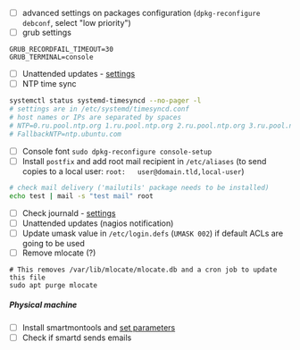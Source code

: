 - [ ] advanced settings on packages configuration (`dpkg-reconfigure debconf`, select "low priority") 
- [ ] grub settings
```
GRUB_RECORDFAIL_TIMEOUT=30
GRUB_TERMINAL=console
```
- [ ] Unattended updates - [settings](./unattended_upgrades.md)
- [ ] NTP time sync
```bash
systemctl status systemd-timesyncd --no-pager -l
# settings are in /etc/systemd/timesyncd.conf
# host names or IPs are separated by spaces
# NTP=0.ru.pool.ntp.org 1.ru.pool.ntp.org 2.ru.pool.ntp.org 3.ru.pool.ntp.org
# FallbackNTP=ntp.ubuntu.com
```
- [ ] Console font `sudo dpkg-reconfigure console-setup`
- [ ] Install `postfix` and add root mail recipient in `/etc/aliases` (to send copies to a local user: `root:	user@domain.tld,local-user`)
```bash
# check mail delivery ('mailutils' package needs to be installed)
echo test | mail -s "test mail" root
```
- [ ] Check journald - [settings](./journalctl.md)
- [ ] Unattended updates (nagios notification)
- [ ] Update umask value in `/etc/login.defs` (`UMASK 002`) if default ACLs are going to be used
- [ ] Remove mlocate (?)
```shell
# This removes /var/lib/mlocate/mlocate.db and a cron job to update this file
sudo apt purge mlocate
```

##### Physical machine
- [ ] Install smartmontools and [set parameters](https://github.com/cheretbe/notes/blob/master/linux/smart.md#smartd-settings)
- [ ] Check if smartd sends emails

